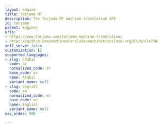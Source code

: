 ```yaml
---
layout: engine
title: Tarjama MT
description: The Tarjama MT machine translation API
id: tarjama
parent: Engines
urls:
- https://www.tarjama.com/tarjama-machine-translation/
- https://github.com/machinetranslate/machinetranslate.org/blob/c7a75040f1bdfce144272231a7d253273b58cb33/files/C-TarjamaMTAPIDescription-150622-0817.pdf
self_serve: false
customization: []
supported_languages:
- slug: arabic
  code: ar
  normalized_code: ar
  base_code: ar
  name: Arabic
  variant_name: null
- slug: english
  code: en
  normalized_code: en
  base_code: en
  name: English
  variant_name: null
nav_order: 998

---
```

